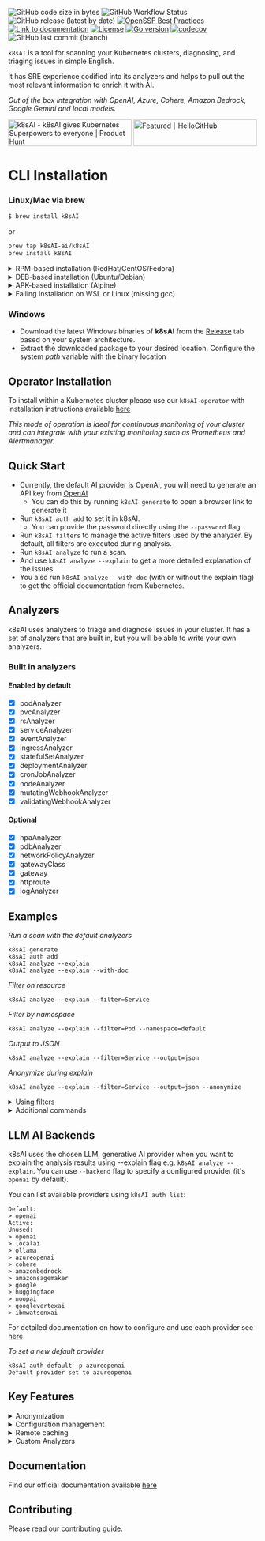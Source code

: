 ![GitHub code size in bytes](https://img.shields.io/github/languages/code-size/k8sAI-ai/k8sAI)
![GitHub Workflow Status](https://img.shields.io/github/actions/workflow/status/k8sAI-ai/k8sAI/release.yaml)
![GitHub release (latest by date)](https://img.shields.io/github/v/release/k8sAI-ai/k8sAI)
[![OpenSSF Best Practices](https://bestpractices.coreinfrastructure.org/projects/7272/badge)](https://bestpractices.coreinfrastructure.org/projects/7272)
[![Link to documentation](https://img.shields.io/static/v1?label=%F0%9F%93%96&message=Documentation&color=blue)](https://docs.k8sAI.ai/)
[![License](https://img.shields.io/badge/License-Apache_2.0-blue.svg)](https://opensource.org/licenses/Apache-2.0)
[![Go version](https://img.shields.io/github/go-mod/go-version/k8sAI-ai/k8sAI.svg)](https://github.com/k8sAI-ai/k8sAI)
[![codecov](https://codecov.io/github/k8sAI-ai/k8sAI/graph/badge.svg?token=ZLR7NG8URE)](https://codecov.io/github/k8sAI-ai/k8sAI)
![GitHub last commit (branch)](https://img.shields.io/github/last-commit/k8sAI-ai/k8sAI/main)

`k8sAI` is a tool for scanning your Kubernetes clusters, diagnosing, and triaging issues in simple English.

It has SRE experience codified into its analyzers and helps to pull out the most relevant information to enrich it with AI.

_Out of the box integration with OpenAI, Azure, Cohere, Amazon Bedrock, Google Gemini and local models._

<a href="https://www.producthunt.com/posts/k8sAI?utm_source=badge-featured&utm_medium=badge&utm_souce=badge-k8sAI" target="_blank"><img src="https://api.producthunt.com/widgets/embed-image/v1/featured.svg?post_id=389489&theme=light" alt="k8sAI - k8sAI&#0032;gives&#0032;Kubernetes&#0032;Superpowers&#0032;to&#0032;everyone | Product Hunt" style="width: 250px; height: 54px;" width="250" height="54" /></a> <a href="https://hellogithub.com/repository/9dfe44c18dfb4d6fa0181baf8b2cf2e1" target="_blank"><img src="https://abroad.hellogithub.com/v1/widgets/recommend.svg?rid=9dfe44c18dfb4d6fa0181baf8b2cf2e1&claim_uid=gqG4wmzkMrP0eFy" alt="Featured｜HelloGitHub" style="width: 250px; height: 54px;" width="250" height="54" /></a>


# CLI Installation

### Linux/Mac via brew

```sh
$ brew install k8sAI
```

or

```sh
brew tap k8sAI-ai/k8sAI
brew install k8sAI
```

<details>
  <summary>RPM-based installation (RedHat/CentOS/Fedora)</summary>

**32 bit:**

  <!---x-release-please-start-version-->

  ```
  sudo rpm -ivh https://github.com/k8sAI-ai/k8sAI/releases/download/v0.3.48/k8sAI_386.rpm
  ```
  <!---x-release-please-end-->

**64 bit:**

  <!---x-release-please-start-version-->
  ```
  sudo rpm -ivh https://github.com/k8sAI-ai/k8sAI/releases/download/v0.3.48/k8sAI_amd64.rpm
  ```
  <!---x-release-please-end-->
</details>

<details>
  <summary>DEB-based installation (Ubuntu/Debian)</summary>

**32 bit:**

  <!---x-release-please-start-version-->

```
curl -LO https://github.com/k8sAI-ai/k8sAI/releases/download/v0.3.48/k8sAI_386.deb
sudo dpkg -i k8sAI_386.deb
```

  <!---x-release-please-end-->

**64 bit:**

  <!---x-release-please-start-version-->

```
curl -LO https://github.com/k8sAI-ai/k8sAI/releases/download/v0.3.48/k8sAI_amd64.deb
sudo dpkg -i k8sAI_amd64.deb
```

  <!---x-release-please-end-->
</details>

<details>

  <summary>APK-based installation (Alpine)</summary>

**32 bit:**

  <!---x-release-please-start-version-->
  ```
  wget https://github.com/k8sAI-ai/k8sAI/releases/download/v0.3.48/k8sAI_386.apk
  apk add --allow-untrusted k8sAI_386.apk
  ```
  <!---x-release-please-end-->

**64 bit:**

  <!---x-release-please-start-version-->
  ```
  wget https://github.com/k8sAI-ai/k8sAI/releases/download/v0.3.48/k8sAI_amd64.apk
  apk add --allow-untrusted k8sAI_amd64.apk
  ```
  <!---x-release-please-end-->
</details>

<details>
  <summary>Failing Installation on WSL or Linux (missing gcc)</summary>
  When installing Homebrew on WSL or Linux, you may encounter the following error:

```
==> Installing k8sAI from k8sAI-ai/k8sAI Error: The following formula cannot be installed from a bottle and must be
built from the source. k8sAI Install Clang or run brew install gcc.
```

If you install gcc as suggested, the problem will persist. Therefore, you need to install the build-essential package.

```
   sudo apt-get update
   sudo apt-get install build-essential
```

</details>

### Windows

- Download the latest Windows binaries of **k8sAI** from the [Release](https://github.com/k8sAI-ai/k8sAI/releases)
  tab based on your system architecture.
- Extract the downloaded package to your desired location. Configure the system _path_ variable with the binary location

## Operator Installation

To install within a Kubernetes cluster please use our `k8sAI-operator` with installation instructions available [here](https://github.com/k8sAI-ai/k8sAI-operator)

_This mode of operation is ideal for continuous monitoring of your cluster and can integrate with your existing monitoring such as Prometheus and Alertmanager._

## Quick Start

- Currently, the default AI provider is OpenAI, you will need to generate an API key from [OpenAI](https://openai.com)
  - You can do this by running `k8sAI generate` to open a browser link to generate it
- Run `k8sAI auth add` to set it in k8sAI.
  - You can provide the password directly using the `--password` flag.
- Run `k8sAI filters` to manage the active filters used by the analyzer. By default, all filters are executed during analysis.
- Run `k8sAI analyze` to run a scan.
- And use `k8sAI analyze --explain` to get a more detailed explanation of the issues.
- You also run `k8sAI analyze --with-doc` (with or without the explain flag) to get the official documentation from Kubernetes.

## Analyzers

k8sAI uses analyzers to triage and diagnose issues in your cluster. It has a set of analyzers that are built in, but
you will be able to write your own analyzers.

### Built in analyzers

#### Enabled by default

- [x] podAnalyzer
- [x] pvcAnalyzer
- [x] rsAnalyzer
- [x] serviceAnalyzer
- [x] eventAnalyzer
- [x] ingressAnalyzer
- [x] statefulSetAnalyzer
- [x] deploymentAnalyzer
- [x] cronJobAnalyzer
- [x] nodeAnalyzer
- [x] mutatingWebhookAnalyzer
- [x] validatingWebhookAnalyzer

#### Optional

- [x] hpaAnalyzer
- [x] pdbAnalyzer
- [x] networkPolicyAnalyzer
- [x] gatewayClass
- [x] gateway
- [x] httproute
- [x] logAnalyzer

## Examples

_Run a scan with the default analyzers_

```
k8sAI generate
k8sAI auth add
k8sAI analyze --explain
k8sAI analyze --explain --with-doc
```

_Filter on resource_

```
k8sAI analyze --explain --filter=Service
```

_Filter by namespace_

```
k8sAI analyze --explain --filter=Pod --namespace=default
```

_Output to JSON_

```
k8sAI analyze --explain --filter=Service --output=json
```

_Anonymize during explain_

```
k8sAI analyze --explain --filter=Service --output=json --anonymize
```

<details>
<summary> Using filters </summary>

_List filters_

```
k8sAI filters list
```

_Add default filters_

```
k8sAI filters add [filter(s)]
```

### Examples :

- Simple filter : `k8sAI filters add Service`
- Multiple filters : `k8sAI filters add Ingress,Pod`

_Remove default filters_

```
k8sAI filters remove [filter(s)]
```

### Examples :

- Simple filter : `k8sAI filters remove Service`
- Multiple filters : `k8sAI filters remove Ingress,Pod`

</details>

<details>

<summary> Additional commands </summary>

_List configured backends_

```
k8sAI auth list
```

_Update configured backends_

```
k8sAI auth update $MY_BACKEND1,$MY_BACKEND2..
```

_Remove configured backends_

```
k8sAI auth remove -b $MY_BACKEND1,$MY_BACKEND2..
```

_List integrations_

```
k8sAI integrations list
```

_Activate integrations_

```
k8sAI integrations activate [integration(s)]
```

_Use integration_

```
k8sAI analyze --filter=[integration(s)]
```

_Deactivate integrations_

```
k8sAI integrations deactivate [integration(s)]
```

_Serve mode_

```
k8sAI serve
```

_Analysis with serve mode_

```
grpcurl -plaintext -d '{"namespace": "k8sAI", "explain" : "true"}' localhost:8080 schema.v1.ServerAnalyzerService/Analyze
{
  "status": "OK"
}
```

_Analysis with custom headers_

```
k8sAI analyze --explain --custom-headers CustomHeaderKey:CustomHeaderValue
```

_Print analysis stats_

```
k8sAI analyze -s
The stats mode allows for debugging and understanding the time taken by an analysis by displaying the statistics of each analyzer.
- Analyzer Ingress took 47.125583ms 
- Analyzer PersistentVolumeClaim took 53.009167ms 
- Analyzer CronJob took 57.517792ms 
- Analyzer Deployment took 156.6205ms 
- Analyzer Node took 160.109833ms 
- Analyzer ReplicaSet took 245.938333ms 
- Analyzer StatefulSet took 448.0455ms 
- Analyzer Pod took 5.662594708s 
- Analyzer Service took 38.583359166s
```

_Diagnostic information_

To collect diagnostic information use the following command to create a `dump_<timestamp>_json` in your local directory.
```
k8sAI dump
```

</details>

## LLM AI Backends

k8sAI uses the chosen LLM, generative AI provider when you want to explain the analysis results using --explain flag e.g. `k8sAI analyze --explain`. You can use `--backend` flag to specify a configured provider (it's `openai` by default).

You can list available providers using `k8sAI auth list`:

```
Default:
> openai
Active:
Unused:
> openai
> localai
> ollama
> azureopenai
> cohere
> amazonbedrock
> amazonsagemaker
> google
> huggingface
> noopai
> googlevertexai
> ibmwatsonxai
```

For detailed documentation on how to configure and use each provider see [here](https://docs.k8sAI.ai/reference/providers/backend/).

_To set a new default provider_

```
k8sAI auth default -p azureopenai
Default provider set to azureopenai
```

## Key Features

<details>

With this option, the data is anonymized before being sent to the AI Backend. During the analysis execution, `k8sAI` retrieves sensitive data (Kubernetes object names, labels, etc.). This data is masked when sent to the AI backend and replaced by a key that can be used to de-anonymize the data when the solution is returned to the user.

<summary> Anonymization </summary>

1. Error reported during analysis:

```bash
Error: HorizontalPodAutoscaler uses StatefulSet/fake-deployment as ScaleTargetRef which does not exist.
```

2. Payload sent to the AI backend:

```bash
Error: HorizontalPodAutoscaler uses StatefulSet/tGLcCRcHa1Ce5Rs as ScaleTargetRef which does not exist.
```

3. Payload returned by the AI:

```bash
The Kubernetes system is trying to scale a StatefulSet named tGLcCRcHa1Ce5Rs using the HorizontalPodAutoscaler, but it cannot find the StatefulSet. The solution is to verify that the StatefulSet name is spelled correctly and exists in the same namespace as the HorizontalPodAutoscaler.
```

4. Payload returned to the user:

```bash
The Kubernetes system is trying to scale a StatefulSet named fake-deployment using the HorizontalPodAutoscaler, but it cannot find the StatefulSet. The solution is to verify that the StatefulSet name is spelled correctly and exists in the same namespace as the HorizontalPodAutoscaler.
```

Note: **Anonymization does not currently apply to events.**

### Further Details

**Anonymization does not currently apply to events.**

_In a few analysers like Pod, we feed to the AI backend the event messages which are not known beforehand thus we are not masking them for the **time being**._

- The following is the list of analysers in which data is **being masked**:-

  - Statefulset
  - Service
  - PodDisruptionBudget
  - Node
  - NetworkPolicy
  - Ingress
  - HPA
  - Deployment
  - Cronjob

- The following is the list of analysers in which data is **not being masked**:-

  - RepicaSet
  - PersistentVolumeClaim
  - Pod
  - Log
  - **_\*Events_**

**\*Note**:

- k8gpt will not mask the above analysers because they do not send any identifying information except **Events** analyser.
- Masking for **Events** analyzer is scheduled in the near future as seen in this [issue](https://github.com/k8sAI-ai/k8sAI/issues/560). _Further research has to be made to understand the patterns and be able to mask the sensitive parts of an event like pod name, namespace etc._

- The following is the list of fields which are not **being masked**:-

  - Describe
  - ObjectStatus
  - Replicas
  - ContainerStatus
  - **_\*Event Message_**
  - ReplicaStatus
  - Count (Pod)

**\*Note**:

- It is quite possible the payload of the event message might have something like "super-secret-project-pod-X crashed" which we don't currently redact _(scheduled in the near future as seen in this [issue](https://github.com/k8sAI-ai/k8sAI/issues/560))_.

### Proceed with care

- The K8gpt team recommends using an entirely different backend **(a local model) in critical production environments**. By using a local model, you can rest assured that everything stays within your DMZ, and nothing is leaked.
- If there is any uncertainty about the possibility of sending data to a public LLM (open AI, Azure AI) and it poses a risk to business-critical operations, then, in such cases, the use of public LLM should be avoided based on personal assessment and the jurisdiction of risks involved.

</details>

<details>
<summary> Configuration management</summary>

`k8sAI` stores config data in the `$XDG_CONFIG_HOME/k8sAI/k8sAI.yaml` file. The data is stored in plain text, including your OpenAI key.

Config file locations:
| OS | Path |
| ------- | ------------------------------------------------ |
| MacOS | ~/Library/Application Support/k8sAI/k8sAI.yaml |
| Linux | ~/.config/k8sAI/k8sAI.yaml |
| Windows | %LOCALAPPDATA%/k8sAI/k8sAI.yaml |

</details>

<details>
There may be scenarios where caching remotely is preferred.
In these scenarios k8sAI supports AWS S3 or Azure Blob storage Integration.

<summary> Remote caching </summary>
<em>Note: You can only configure and use only one remote cache at a time</em>

_Adding a remote cache_

- AWS S3
  - _As a prerequisite `AWS_ACCESS_KEY_ID` and `AWS_SECRET_ACCESS_KEY` are required as environmental variables._
  - Configuration, `k8sAI cache add s3 --region <aws region> --bucket <name>`
  - Minio Configuration with HTTP endpoint ` k8sAI cache add s3 --bucket <name> --endpoint <http://localhost:9000>`
  - Minio Configuration with HTTPs endpoint, skipping TLS verification ` k8sAI cache add s3 --bucket <name> --endpoint <https://localhost:9000> --insecure`
    - k8sAI will create the bucket if it does not exist
- Azure Storage
  - We support a number of [techniques](https://learn.microsoft.com/en-us/azure/developer/go/azure-sdk-authentication?tabs=bash#2-authenticate-with-azure) to authenticate against Azure
  - Configuration, `k8sAI cache add azure --storageacc <storage account name> --container <container name>`
    - k8sAI assumes that the storage account already exist and it will create the container if it does not exist
    - It is the **user** responsibility have to grant specific permissions to their identity in order to be able to upload blob files and create SA containers (e.g Storage Blob Data Contributor)
- Google Cloud Storage
  - _As a prerequisite `GOOGLE_APPLICATION_CREDENTIALS` are required as environmental variables._
  - Configuration, ` k8sAI cache add gcs --region <gcp region> --bucket <name> --projectid <project id>`
    - k8sAI will create the bucket if it does not exist

_Listing cache items_

```
k8sAI cache list
```

_Purging an object from the cache_
Note: purging an object using this command will delete upstream files, so it requires appropriate permissions.

```
k8sAI cache purge $OBJECT_NAME
```

_Removing the remote cache_
Note: this will not delete the upstream S3 bucket or Azure storage container

```
k8sAI cache remove
```

</details>

<details>
<summary> Custom Analyzers</summary>

There may be scenarios where you wish to write your own analyzer in a language of your choice.
k8sAI now supports the ability to do so by abiding by the [schema](https://github.com/k8sAI-ai/schemas/blob/main/protobuf/schema/v1/analyzer.proto) and serving the analyzer for consumption.
To do so, define the analyzer within the k8sAI configuration and it will add it into the scanning process.
In addition to this you will need to enable the following flag on analysis:

```
k8sAI analyze --custom-analysis
```

Here is an example local host analyzer in [Rust](https://github.com/k8sAI-ai/host-analyzer)
When this is run on `localhost:8080` the k8sAI config can pick it up with the following additions:

```
custom_analyzers:
  - name: host-analyzer
    connection:
      url: localhost
      port: 8080
```

This now gives the ability to pass through hostOS information ( from this analyzer example ) to k8sAI to use as context with normal analysis.

_See the docs on how to write a custom analyzer_

_Listing custom analyzers configured_
```
k8sAI custom-analyzer list
```

_Adding custom analyzer without install_
```
k8sAI custom-analyzer add --name my-custom-analyzer --port 8085
```

_Removing custom analyzer_
```
k8sAI custom-analyzer remove --names "my-custom-analyzer,my-custom-analyzer-2"
```

</details>

## Documentation

Find our official documentation available [here](https://docs.k8sAI.ai)

## Contributing

Please read our [contributing guide](./CONTRIBUTING.md).
